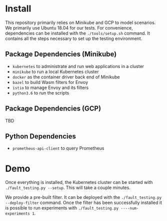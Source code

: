 # Install
This repository primarily relies on Minikube and GCP to model scenarios. We primarily use Ubuntu 18.04 for our tests. For convenience, dependencies can be installed with the `./tools/setup.sh` command. It contains all the steps necessary to set up the testing environment.

## Package Dependencies (Minikube)
- `kubernetes` to administrate and run web applications in a cluster
- `minikube` to run a local Kubernetes cluster
- `docker` as the container driver back end of Minikube
- `bazel` to build Wasm filters for Envoy
- `istio` to manage Envoy and its filters
- `python3.6` to run the scripts

## Package Dependencies (GCP)
TBD

## Python Dependencies
- `prometheus-api-client` to query Prometheus

# Demo
Once everything is installed, the Kubernetes cluster can be started with
`./fault_testing.py --setup`. This will take a couple minutes.

We provide a pre-built filter. It can be deployed with the `./fault_testing.py --deploy-filter` command.  Once the filter has been successfully installed it is possible to run experiments with  `./fault_testing.py ----num-experiments 1`.






